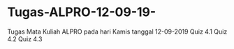 # Tugas-ALPRO-12-09-19-
Tugas Mata Kuliah ALPRO pada hari Kamis tanggal 12-09-2019
Quiz 4.1
Quiz 4.2
Quiz 4.3
